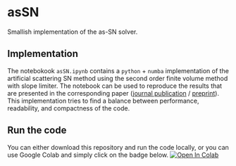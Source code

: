 # asSN
Smallish implementation of the as-SN solver.

## Implementation
The notebokook `asSN.ipynb` contains a `python` + `numba` implementation of the artificial scattering SN method using the second order finite volume method with slope limiter. The notebook can be used to reproduce the results that are presented in the corresponding paper ([journal publication](https://doi.org/10.1080/00295639.2020.1730665) / [preprint](https://arxiv.org/abs/1911.08801)). This implementation tries to find a balance between performance, readability, and compactness of the code.

## Run the code
You can either download this repository and run the code locally, or you can use Google Colab and simply click on the badge below.
[![Open In Colab](https://colab.research.google.com/assets/colab-badge.svg)](https://colab.research.google.com/github/camminady/asSN/blob/main/asSN.ipynb)

